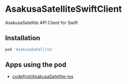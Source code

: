 # AsakusaSatelliteSwiftClient
AsakusaSatellite API Client for Swift

## Installation

```ruby
pod 'AsakusaSatellite'
```

## Apps using the pod

* [codefirst/AsakusaSatellite-ios](https://github.com/codefirst/AsakusaSatellite-ios)
